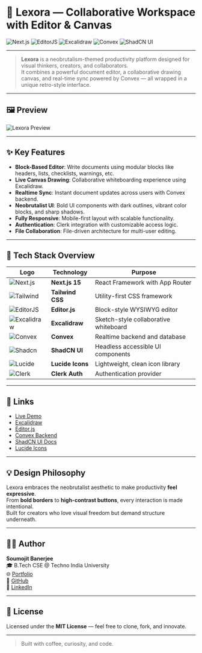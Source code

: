 # 🚀 Lexora — Collaborative Workspace with Editor & Canvas

![Next.js](https://img.shields.io/badge/Next.js-15-blue?style=flat-square&logo=nextdotjs&logoColor=white)
![EditorJS](https://img.shields.io/badge/Editor.js-NeoBrutalism-purple?style=flat-square&logo=protonmail&logoColor=white)
![Excalidraw](https://img.shields.io/badge/Excalidraw-Canvas-green?style=flat-square&logo=excalidraw&logoColor=white)
![Convex](https://img.shields.io/badge/Convex-Database-black?style=flat-square)
![ShadCN UI](https://img.shields.io/badge/Shadcn%20UI-Components-pink?style=flat-square)

---

> **Lexora** is a neobrutalism-themed productivity platform designed for visual thinkers, creators, and collaborators.  
> It combines a powerful document editor, a collaborative drawing canvas, and real-time sync powered by Convex — all wrapped in a unique retro-style interface.

---

## 🖼️ Preview

![Lexora Preview](https://your-screenshot-url.com)

---

## ✨ Key Features

- **Block-Based Editor**: Write documents using modular blocks like headers, lists, checklists, warnings, etc.
- **Live Canvas Drawing**: Collaborative whiteboarding experience using Excalidraw.
- **Realtime Sync**: Instant document updates across users with Convex backend.
- **Neobrutalist UI**: Bold UI components with dark outlines, vibrant color blocks, and sharp shadows.
- **Fully Responsive**: Mobile-first layout with scalable functionality.
- **Authentication**: Clerk integration with customizable access logic.
- **File Collaboration**: File-driven architecture for multi-user editing.

---

## 🧰 Tech Stack Overview

| Logo | Technology     | Purpose                                  |
|------|----------------|------------------------------------------|
| ![Next.js](https://img.shields.io/badge/-Next.js-000?logo=next.js&logoColor=white) | **Next.js 15**   | React Framework with App Router          |
| ![Tailwind](https://img.shields.io/badge/-TailwindCSS-38B2AC?logo=tailwindcss&logoColor=white) | **Tailwind CSS** | Utility-first CSS framework               |
| ![EditorJS](https://img.shields.io/badge/-EditorJS-DDD?logo=editor.js&logoColor=black) | **Editor.js**    | Block-style WYSIWYG editor                |
| ![Excalidraw](https://img.shields.io/badge/-Excalidraw-3C3C3C?logo=excalidraw&logoColor=white) | **Excalidraw**   | Sketch-style collaborative whiteboard     |
| ![Convex](https://img.shields.io/badge/-Convex-111111?logo=data&logoColor=white) | **Convex**       | Realtime backend and database             |
| ![Shadcn](https://img.shields.io/badge/-ShadCN%20UI-DD6B20?logo=react&logoColor=white) | **ShadCN UI**    | Headless accessible UI components         |
| ![Lucide](https://img.shields.io/badge/-Lucide%20Icons-4B5563?logo=lucide&logoColor=white) | **Lucide Icons** | Lightweight, clean icon library           |
| ![Clerk](https://img.shields.io/badge/-Clerk-6B21A8?logo=clerk&logoColor=white) | **Clerk Auth**   | Authentication provider                   |

---

## 🔗 Links

- [Live Demo](https://lexora.vercel.app)
- [Excalidraw](https://excalidraw.com/)
- [Editor.js](https://editorjs.io/)
- [Convex Backend](https://convex.dev)
- [ShadCN UI Docs](https://ui.shadcn.dev)
- [Lucide Icons](https://lucide.dev)

---

## 💡 Design Philosophy

Lexora embraces the neobrutalist aesthetic to make productivity **feel expressive**.  
From **bold borders** to **high-contrast buttons**, every interaction is made intentional.  
Built for creators who love visual freedom but demand structure underneath.

---

## 🧑‍💻 Author

**Soumojit Banerjee**  
🎓 B.Tech CSE @ Techno India University  
🌐 [Portfolio](https://your-portfolio.com)  
🐙 [GitHub](https://github.com/soumojit821)  
💼 [LinkedIn](https://linkedin.com/in/soumojitbanerjee)

---

## 📜 License

Licensed under the **MIT License** — feel free to clone, fork, and innovate.

---

> Built with coffee, curiosity, and code.
